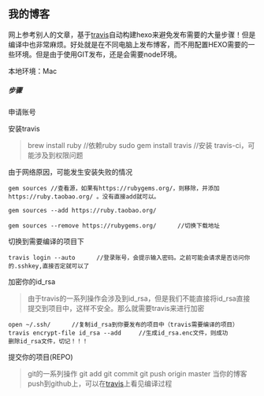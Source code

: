## 我的博客
网上参考别人的文章，基于[travis](https://travis-ci.org/)自动构建hexo来避免发布需要的大量步骤！但是编译中也非常麻烦。好处就是在不同电脑上发布博客，而不用配置HEXO需要的一些环境。但是由于使用GIT发布，还是会需要node环境。

本地环境：Mac
##### 步骤
申请账号

安装travis
 
> brew install ruby              //依赖ruby
> sudo gem install travis             //安装 travis-ci，可能涉及到权限问题


由于网络原因，可能发生安装失败的情况
		
	gem sources //查看源，如果有https://rubygems.org/，则移除，并添加https://ruby.taobao.org/ 。没有直接add就可以。

	gem sources --add https://ruby.taobao.org/ 
		
	gem sources --remove https://rubygems.org/      //切换下载地址

切换到需要编译的项目下

	travis login --auto      //登录账号，会提示输入密码。之前可能会请求是否访问你的.sshkey,直接否定就可以了

加密你的id_rsa

> 由于travis的一系列操作会涉及到id_rsa，但是我们不能直接将id_rsa直接提交到项目中，这样不安全。那么就需要travis来进行加密
		
	open ~/.ssh/      //复制id_rsa到你要发布的项目中（travis需要编译的项目）
	travis encrypt-file id_rsa --add     //生成id_rsa.enc文件，则成功
	删除id_rsa文件，切记！！！

提交你的项目(REPO)

> git的一系列操作
> git add 
> git commit
> git push origin master
> 当你的博客push到github上，可以在[travis](https://travis-ci.org/)上看见编译过程

